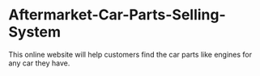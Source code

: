 # Aftermarket-Car-Parts-Selling-System
This online website will help customers find the car parts like engines for any car they have.
